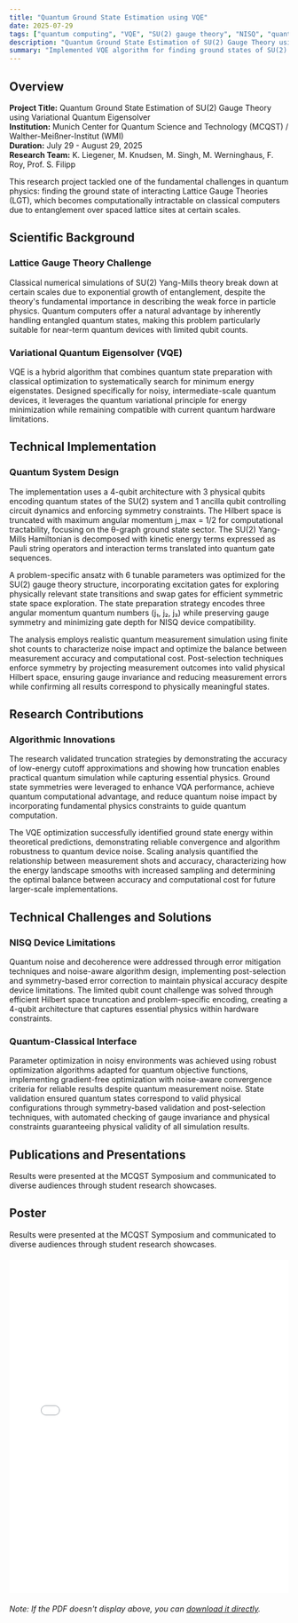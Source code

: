 ```yaml
---
title: "Quantum Ground State Estimation using VQE"
date: 2025-07-29
tags: ["quantum computing", "VQE", "SU(2) gauge theory", "NISQ", "quantum algorithms"]
description: "Quantum Ground State Estimation of SU(2) Gauge Theory using Variational Quantum Eigensolver on superconducting quantum devices at MCQST."
summary: "Implemented VQE algorithm for finding ground states of SU(2) Yang-Mills theory, addressing fundamental challenges in quantum physics using hybrid quantum-classical methods."
---
```


## Overview

**Project Title:** Quantum Ground State Estimation of SU(2) Gauge Theory using Variational Quantum Eigensolver  
**Institution:** Munich Center for Quantum Science and Technology (MCQST) / Walther-Meißner-Institut (WMI)  
**Duration:** July 29 - August 29, 2025  
**Research Team:** K. Liegener, M. Knudsen, M. Singh, M. Werninghaus, F. Roy, Prof. S. Filipp  

This research project tackled one of the fundamental challenges in quantum physics: finding the ground state of interacting Lattice Gauge Theories (LGT), which becomes computationally intractable on classical computers due to entanglement over spaced lattice sites at certain scales.

## Scientific Background

### Lattice Gauge Theory Challenge
Classical numerical simulations of SU(2) Yang-Mills theory break down at certain scales due to exponential growth of entanglement, despite the theory's fundamental importance in describing the weak force in particle physics. Quantum computers offer a natural advantage by inherently handling entangled quantum states, making this problem particularly suitable for near-term quantum devices with limited qubit counts.

### Variational Quantum Eigensolver (VQE)
VQE is a hybrid algorithm that combines quantum state preparation with classical optimization to systematically search for minimum energy eigenstates. Designed specifically for noisy, intermediate-scale quantum devices, it leverages the quantum variational principle for energy minimization while remaining compatible with current quantum hardware limitations.

## Technical Implementation

### Quantum System Design
The implementation uses a 4-qubit architecture with 3 physical qubits encoding quantum states of the SU(2) system and 1 ancilla qubit controlling circuit dynamics and enforcing symmetry constraints. The Hilbert space is truncated with maximum angular momentum j_max = 1/2 for computational tractability, focusing on the θ-graph ground state sector. The SU(2) Yang-Mills Hamiltonian is decomposed with kinetic energy terms expressed as Pauli string operators and interaction terms translated into quantum gate sequences.

A problem-specific ansatz with 6 tunable parameters was optimized for the SU(2) gauge theory structure, incorporating excitation gates for exploring physically relevant state transitions and swap gates for efficient symmetric state space exploration. The state preparation strategy encodes three angular momentum quantum numbers (j₁, j₂, j₃) while preserving gauge symmetry and minimizing gate depth for NISQ device compatibility.

The analysis employs realistic quantum measurement simulation using finite shot counts to characterize noise impact and optimize the balance between measurement accuracy and computational cost. Post-selection techniques enforce symmetry by projecting measurement outcomes into valid physical Hilbert space, ensuring gauge invariance and reducing measurement errors while confirming all results correspond to physically meaningful states.

## Research Contributions

### Algorithmic Innovations
The research validated truncation strategies by demonstrating the accuracy of low-energy cutoff approximations and showing how truncation enables practical quantum simulation while capturing essential physics. Ground state symmetries were leveraged to enhance VQA performance, achieve quantum computational advantage, and reduce quantum noise impact by incorporating fundamental physics constraints to guide quantum computation.

The VQE optimization successfully identified ground state energy within theoretical predictions, demonstrating reliable convergence and algorithm robustness to quantum device noise. Scaling analysis quantified the relationship between measurement shots and accuracy, characterizing how the energy landscape smooths with increased sampling and determining the optimal balance between accuracy and computational cost for future larger-scale implementations.

## Technical Challenges and Solutions

### NISQ Device Limitations
Quantum noise and decoherence were addressed through error mitigation techniques and noise-aware algorithm design, implementing post-selection and symmetry-based error correction to maintain physical accuracy despite device limitations. The limited qubit count challenge was solved through efficient Hilbert space truncation and problem-specific encoding, creating a 4-qubit architecture that captures essential physics within hardware constraints.

### Quantum-Classical Interface
Parameter optimization in noisy environments was achieved using robust optimization algorithms adapted for quantum objective functions, implementing gradient-free optimization with noise-aware convergence criteria for reliable results despite quantum measurement noise. State validation ensured quantum states correspond to valid physical configurations through symmetry-based validation and post-selection techniques, with automated checking of gauge invariance and physical constraints guaranteeing physical validity of all simulation results.

## Publications and Presentations

Results were presented at the MCQST Symposium and communicated to diverse audiences through student research showcases.

## Poster

Results were presented at the MCQST Symposium and communicated to diverse audiences through student research showcases.

<div style="text-align: center; margin: 20px 0;">
  <embed src="MCQST_Poster.pdf" type="application/pdf" width="100%" height="600px" />
</div>

*Note: If the PDF doesn't display above, you can [download it directly](MCQST_Poster.pdf).*

